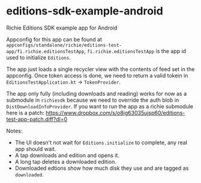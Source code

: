 # editions-sdk-example-android
Richie Editions SDK example app for Android

Appconfig for this app can be found at `appconfigs/standalone/richie/editions-test-app/fi.richie.editionsTestApp`, `fi.richie.editionsTestApp` is the app id used to initialize `Editions`.

The app just loads a single recycler view with the contents of feed set in the appconfig. Once token access is done, we need to return a valid tokein in `EditionsTestApplication.kt` -> `TokenProvider`.

The app only fully (including downloads and reading) works for now as a submodule in `richiesdk` because we need to override the auth blob in `DistDownloadInfoProvider`. If you want to run the app as a richie submodule here is a patch: https://www.dropbox.com/s/o8ig63035ujsp60/editions-test-app-patch.diff?dl=0

Notes:
- The UI doesn't not wait for `Editions.initialize` to complete, any real app should wait.
- A tap downloads and edition and opens it.
- A long tap deletes a downloaded edition.
- Downloaded edtions show how much disk they use and are tagged as `downloaded`.

